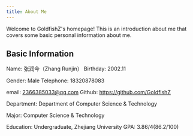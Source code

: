 ```yaml
---
title: About Me
---
```


Welcome to GoldfishZ's homepage! This is an introduction about me that covers some basic personal information about me.

## Basic Information

Name: 张润今（Zhang Runjin）                                        Birthday: 2002.11

Gender: Male                                                                    Telephone: 18320878083

email: 2366385033@qq.com                                         Github: https://github.com/GoldfishZ

Department: Department of Computer Science & Technology

Major: Computer Science & Technology

Education: Undergraduate, Zhejiang University	    GPA: 3.86/4(86.2/100)

